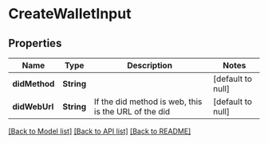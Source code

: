 # CreateWalletInput

## Properties

| Name          | Type       | Description                                          | Notes             |
| ------------- | ---------- | ---------------------------------------------------- | ----------------- |
| **didMethod** | **String** |                                                      | [default to null] |
| **didWebUrl** | **String** | If the did method is web, this is the URL of the did | [default to null] |

[[Back to Model list]](../README.md#documentation-for-models) [[Back to API list]](../README.md#documentation-for-api-endpoints) [[Back to README]](../README.md)
